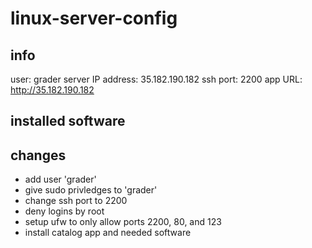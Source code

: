 # linux-server-config

## info
user: grader
server IP address: 35.182.190.182
ssh port: 2200
app URL: http://35.182.190.182


## installed software


## changes
- add user 'grader' 
- give sudo privledges to 'grader'
- change ssh port to 2200
- deny logins by root
- setup ufw to only allow ports 2200, 80, and 123
- install catalog app and needed software
